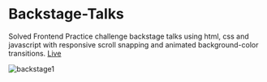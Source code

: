 # Backstage-Talks
Solved Frontend Practice challenge backstage talks using html, css and javascript with responsive scroll snapping and animated background-color transitions. [Live](https://phenomenal-gelato-46ff0c.netlify.app/)

![backstage1](https://github.com/Shubham7906/Backstage-Talks/assets/76210714/cd787dd2-01a6-49e2-84fe-7c6932b2dd5e)
